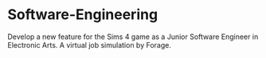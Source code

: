 # Software-Engineering
Develop a new feature for the Sims 4 game as a Junior Software Engineer in Electronic Arts. A virtual job simulation by Forage.
